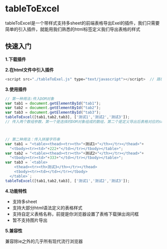 # tableToExcel
tableToExcel是一个带样式支持多sheet的前端表格导出Exel的插件，我们只需要简单的引入插件，就能用我们熟悉的html标签定义我们导出表格的样式



## 快速入门
**1.下载插件**

**2.在html文件中引入插件**
```js
<script src="./tableToExel.js" type="text/javascript"></script>  // 路径是根据自己的项目引入就行
```

**3.使用插件**
```js
// 第一种用法:传入DOM对象
var tab1 = document.getElementById("tab1"); 
var tab2 = document.getElementById("tab2");
var tab3 = document.getElementById("tab3");
tableToExcel([tab1,tab2,tab3], ['测试1','测试2','测试3']);  
// 传入两个数组参数，第一个是选择的DOM对象组成的数组，第二个是定义导出后表格对应的sheet名称



// 第二种用法：传入拼接字符串
var tab1 = "<table><thead><tr><th>"+测试1+"</th></tr></thead>"+
  "<tbody><tr><td>"+222+"</td></tr></tbody></table>";
var tab2 = "<table><thead><tr><th>"+测试2+"</th></tr></thead>"+
  "<tbody><tr><td>"+333+"</td></tr></tbody></table>";
var tab3 = `<table>
    <thead><tr><th>测试3</th></tr></thead>
    <tbody><tr><td></td></tr></tbody>
  </table>`;
tableToExcel([tab1,tab2,tab3], ['测试1','测试2','测试3']);
```

**4.功能特性**
- 支持多sheet
- 支持大部分html语法定义的表格样式
- 支持自定义表格名称，前提是你浏览器设置了表格下载弹出询问框
- 暂不支持图片导出

**5.兼容性**

兼容除ie之外的几乎所有现代流行浏览器
